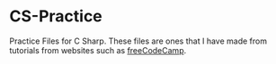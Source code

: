 # CS-Practice
Practice Files for C Sharp. These files are ones that I have made from tutorials from websites such as [freeCodeCamp](https://www.freecodecamp.org/).